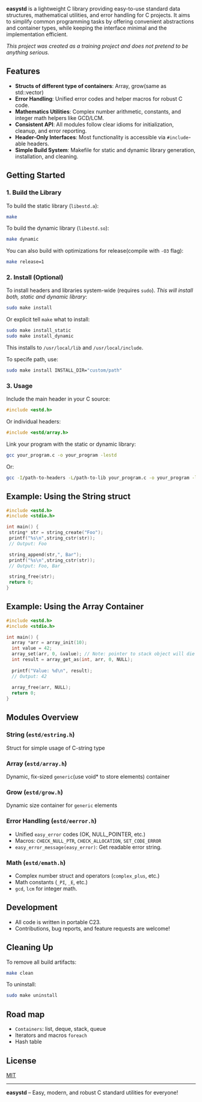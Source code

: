 
**easystd** is a lightweight C library providing easy-to-use standard data structures, mathematical utilities, and error handling for C projects. It aims to simplify common programming tasks by offering convenient abstractions and container types, while keeping the interface minimal and the implementation efficient.

*This project was created as a training project and does not pretend to be anything serious.*
## Features

- **Structs of different type of containers**: Array, grow(same as std::vector)
- **Error Handling**: Unified error codes and helper macros for robust C code.
- **Mathematics Utilities**: Complex number arithmetic, constants, and integer math helpers like GCD/LCM.
- **Consistent API**: All modules follow clear idioms for initialization, cleanup, and error reporting.
- **Header-Only Interfaces**: Most functionality is accessible via `#include`-able headers.
- **Simple Build System**: Makefile for static and dynamic library generation, installation, and cleaning.

## Getting Started

### 1. Build the Library

To build the static library (`libestd.a`):

```sh
make
```

To build the dynamic library (`libestd.so`):

```sh
make dynamic
```

You can also build with optimizations for release(compile with `-O3` flag):

```sh
make release=1
```

### 2. Install (Optional)

To install headers and libraries system-wide (requires `sudo`). *This will install both, static and dynamic library*:

```sh
sudo make install
```

Or explicit tell `make` what to install:

```sh
sudo make install_static
sudo make install_dynamic
```

This installs to `/usr/local/lib` and `/usr/local/include`.

To specife path, use:

```sh
sudo make install INSTALL_DIR="custom/path"
```

### 3. Usage

Include the main header in your C source:

```c
#include <estd.h>
```

Or individual headers:
```c
#include <estd/array.h>
```

Link your program with the static or dynamic library:

```sh
gcc your_program.c -o your_program -lestd
```

Or:

```sh
gcc -I/path-to-headers -L/path-to-lib your_program.c -o your_program -lestd
```

## Example: Using the String struct

```C
#include <estd.h>
#include <stdio.h>

int main() {
 string* str = string_create("Foo");
 printf("%s\n",string_cstr(str));
 // Output: Foo

 string_append(str,", Bar");
 printf("%s\n",string_cstr(str));
 // Output: Foo, Bar

 string_free(str);
 return 0;
}
```

## Example: Using the Array Container

```c
#include <estd.h>
#include <stdio.h>

int main() {
  array *arr = array_init(10);
  int value = 42;
  array_set(arr, 0, &value); // Note: pointer to stack object will die when program reach end of the scope  
  int result = array_get_as(int, arr, 0, NULL);
    
  printf("Value: %d\n", result);
  // Output: 42
    
  array_free(arr, NULL);
  return 0;
}
```

## Modules Overview

### String (`estd/estring.h`)

Struct for simple usage of C-string type 

### Array (`estd/array.h`)

Dynamic, fix-sized `generic`(use void* to store elements) container

### Grow (`estd/grow.h`)

Dynamic size container for `generic` elements

### Error Handling (`estd/eerror.h`)

- Unified `easy_error` codes (OK, NULL_POINTER, etc.)
- Macros: `CHECK_NULL_PTR`, `CHECK_ALLOCATION`, `SET_CODE_ERROR`
- `easy_error_message(easy_error)`: Get readable error string.

### Math (`estd/emath.h`)

- Complex number struct and operators (`complex_plus`, etc.)
- Math constants (`_PI`, `_E`, etc.)
- `gcd`, `lcm` for integer math.

## Development

- All code is written in portable C23.
- Contributions, bug reports, and feature requests are welcome!

## Cleaning Up

To remove all build artifacts:

```sh
make clean
```

To uninstall:

```sh
sudo make uninstall
```

## Road map

- `Containers`: list, deque, stack, queue
- Iterators and macros `foreach`
- Hash table

## License

[MIT](LICENSE)

---

**easystd** – Easy, modern, and robust C standard utilities for everyone!
